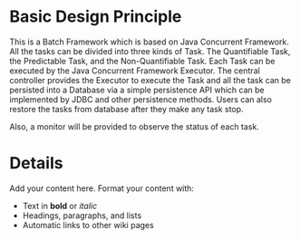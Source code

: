 # Basic Design Principle #

This is a Batch Framework which is based on Java Concurrent Framework. All the tasks can be divided into three kinds of Task. The Quantifiable Task, the Predictable Task, and the Non-Quantifiable Task. Each Task can be executed by the Java Concurrent Framework Executor. The central controller provides the Executor to execute the Task and all the task can be persisted into a Database via a simple persistence API which can be implemented by JDBC and other persistence methods. Users can also restore the tasks from database after they make any task stop.

Also, a monitor will be provided to observe the status of each task.


# Details #

Add your content here.  Format your content with:
  * Text in **bold** or _italic_
  * Headings, paragraphs, and lists
  * Automatic links to other wiki pages